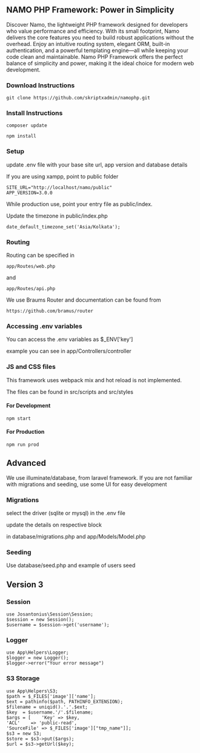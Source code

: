## NAMO PHP Framework: Power in Simplicity ##

Discover Namo, the lightweight PHP framework designed for developers who value performance and efficiency. With its small footprint, Namo delivers the core features you need to build robust applications without the overhead. Enjoy an intuitive routing system, elegant ORM, built-in authentication, and a powerful templating engine—all while keeping your code clean and maintainable. Namo PHP Framework offers the perfect balance of simplicity and power, making it the ideal choice for modern web development.

### Download Instructions ###

`git clone https://github.com/skriptxadmin/namophp.git`


### Install Instructions ###

`composer update`

`npm install`

### Setup ###

update .env file with your base site url, app version and database details

If you are using xampp, point to public folder

```
SITE_URL="http://localhost/namo/public"
APP_VERSION=3.0.0 
```

While production use, point your entry file as public/index.

Update the timezone in public/index.php

```
date_default_timezone_set('Asia/Kolkata');
```

### Routing ###

Routing can be specified in

`app/Routes/web.php` 

and 

`app/Routes/api.php`

We use Braums Router and documentation can be found from

`https://github.com/bramus/router`


### Accessing .env variables ###

You can access the .env variables as $_ENV['key']

example you can see in app/Controllers/controller


### JS and CSS files ###

This framework uses webpack mix and hot reload is not implemented.

The files can be found in src/scripts and src/styles


#### For Development ####


`npm start` 


#### For Production ####

`npm run prod`


## Advanced ##

We use illuminate/database, from laravel framework. If you are not familiar with migrations and seeding, use some UI for easy development

### Migrations ###

select the driver (sqlite or mysql) in the .env file

update the details on respective block

in database/migrations.php and app/Models/Model.php

### Seeding ###

Use database/seed.php and example of users seed

## Version 3 ##

### Session ###

```
use Josantonius\Session\Session;
$session = new Session();
$username = $session->get('username'); 
```
### Logger ###

```
use App\Helpers\Logger;
$logger = new Logger();
$logger->error("Your error message")
```

### S3 Storage ###

```
use App\Helpers\S3;
$path = $_FILES['image']['name'];
$ext = pathinfo($path, PATHINFO_EXTENSION);
$filename = uniqid().'.'.$ext;
$key  = $username.'/'.$filename;
$args = [    'Key' => $key,
'ACL'    => 'public-read',
'SourceFile' => $_FILES['image']["tmp_name"]];
$s3 = new S3;
$store = $s3->put($args);
$url = $s3->getUrl($key);
```